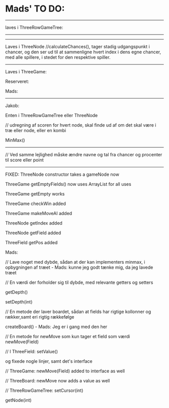 # Mads' TO DO:


_____________________________________________________________________________________________________________

laves i ThreeRowGameTree:






-----------------------
____________________________________________________________________________________________
Laves i ThreeNode
//calculateChances(), tager stadig udgangspunkt i chancer, og den ser ud til at sammenligne hvert index i dens egne chancer, med alle spillere, i stedet for den respektive spiller.
____________________________________________________________________________________________

Laves i ThreeGame:






Reserveret:

Mads:






____________________________________________________________________________________________
Jakob:

Enten i ThreeRowGameTree eller ThreeNode

// udregning af scoren for hvert node, skal finde ud af om det skal være i træ eller node, eller en kombi

MinMax()

-------------------

// Ved samme lejlighed måske ændre navne og tal fra chancer og procenter til score eller point
____________________________________________________________________________________________
FIXED:
ThreeNode constructor takes a gameNode now

ThreeGame getEmptyFields() now uses ArrayList for all uses

ThreeGame getEmpty works

ThreeGame checkWin added

ThreeGame makeMoveAI added

ThreeNode getIndex added

ThreeNode getField added

ThreeField getPos added

Mads:

// Lave noget med dybde, sådan at der kan implementers minmax, i opbygningen af træet - Mads: kunne jeg godt tænke mig, da jeg lavede træet

// En værdi der forholder sig til dybde, med relevante getters og setters

getDepth()

setDepth(int)

// En metode der laver boardet, sådan at fields har rigtige kollonner og rækker,samt eri rigtig rækkefølge

createBoard() - Mads: Jeg er i gang med den her

// En metode for newMove som kun tager et field som værdi
newMove(Field)

// I ThreeField:
setValue()

og fixede nogle linjer, samt det's interface

// ThreeGame:
newMove(Field)
added to interface as well

// ThreeBoard:
newMove now adds a value as well

// ThreeRowGameTree:
setCursor(int)

getNode(int)

